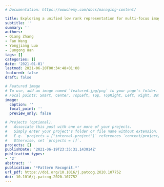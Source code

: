 ```yaml
---
# Documentation: https://wowchemy.com/docs/managing-content/

title: Exploring a unified low rank representation for multi-focus image fusion
subtitle: ''
summary: ''
authors:
- Qiang Zhang
- Fan Wang
- Yongjiang Luo
- Jungong Han
tags: []
categories: []
date: '2021-01-01'
lastmod: 2021-06-20T00:34:48+01:00
featured: false
draft: false

# Featured image
# To use, add an image named `featured.jpg/png` to your page's folder.
# Focal points: Smart, Center, TopLeft, Top, TopRight, Left, Right, BottomLeft, Bottom, BottomRight.
image:
  caption: ''
  focal_point: ''
  preview_only: false

# Projects (optional).
#   Associate this post with one or more of your projects.
#   Simply enter your project's folder or file name without extension.
#   E.g. `projects = ["internal-project"]` references `content/project/deep-learning/index.md`.
#   Otherwise, set `projects = []`.
projects: []
publishDate: '2021-06-19T23:35:31.143014Z'
publication_types:
- '2'
abstract: ''
publication: '*Pattern Recognit.*'
url_pdf: https://doi.org/10.1016/j.patcog.2020.107752
doi: 10.1016/j.patcog.2020.107752
---
```

